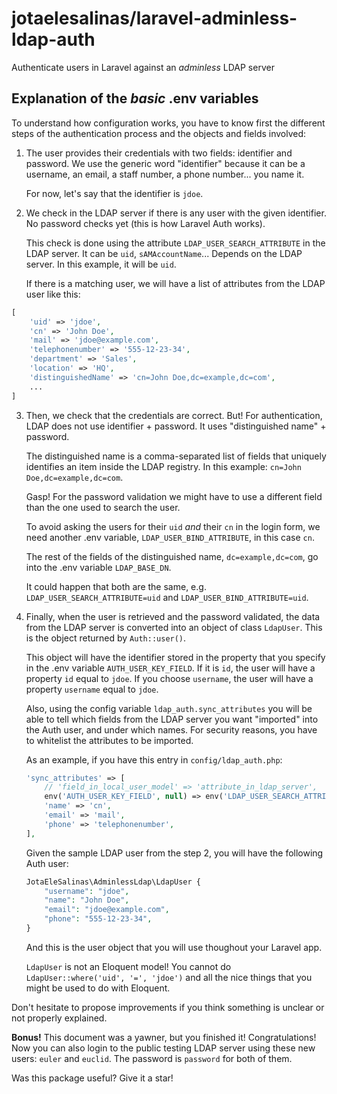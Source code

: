 # jotaelesalinas/laravel-adminless-ldap-auth

Authenticate users in Laravel against an _adminless_ LDAP server

## Explanation of the _basic_ .env variables

To understand how configuration works, you have to know first the different steps of the authentication process and the objects and fields involved:

1. The user provides their credentials with two fields: identifier and password. We use the generic word "identifier" because it can be a username, an email, a staff number, a phone number... you name it.

    For now, let's say that the identifier is `jdoe`.

2. We check in the LDAP server if there is any user with the given identifier. No password checks yet (this is how Laravel Auth works).

    This check is done using the attribute `LDAP_USER_SEARCH_ATTRIBUTE` in the LDAP server. It can be `uid`, `sAMAccountName`... Depends on the LDAP server. In this example, it will be `uid`.

    If there is a matching user, we will have a list of attributes from the LDAP user like this:

```php
[
    'uid' => 'jdoe',
    'cn' => 'John Doe',
    'mail' => 'jdoe@example.com',
    'telephonenumber' => '555-12-23-34',
    'department' => 'Sales',
    'location' => 'HQ',
    'distinguishedName' => 'cn=John Doe,dc=example,dc=com',
    ...
]
```

3. Then, we check that the credentials are correct. But! For authentication, LDAP does not use identifier + password. It uses "distinguished name" + password.

    The distinguished name is a comma-separated list of fields that uniquely identifies an item inside the LDAP registry. In this example: `cn=John Doe,dc=example,dc=com`.

    Gasp! For the password validation we might have to use a different field than the one used to search the user.

    To avoid asking the users for their `uid` _and_ their `cn` in the login form, we need another .env variable, `LDAP_USER_BIND_ATTRIBUTE`, in this case `cn`.

    The rest of the fields of the distinguished name, `dc=example,dc=com`, go into the .env variable `LDAP_BASE_DN`.

    It could happen that both are the same, e.g. `LDAP_USER_SEARCH_ATTRIBUTE=uid` and `LDAP_USER_BIND_ATTRIBUTE=uid`.

4. Finally, when the user is retrieved and the password validated, the data from the LDAP server is converted into an object of class `LdapUser`. This is the object returned by `Auth::user()`.

    This object will have the identifier stored in the property that you specify in the .env variable `AUTH_USER_KEY_FIELD`. If it is `id`, the user will have a property `id` equal to `jdoe`. If you choose `username`, the user will have a property `username` equal to `jdoe`.

    Also, using the config variable `ldap_auth.sync_attributes` you will be able to tell which fields from the LDAP server you want "imported" into the Auth user, and under which names. For security reasons, you have to whitelist the attributes to be imported.

    As an example, if you have this entry in `config/ldap_auth.php`:

    ```php
    'sync_attributes' => [
        // 'field_in_local_user_model' => 'attribute_in_ldap_server',
        env('AUTH_USER_KEY_FIELD', null) => env('LDAP_USER_SEARCH_ATTRIBUTE', null),
        'name' => 'cn',
        'email' => 'mail',
        'phone' => 'telephonenumber',
    ],
    ```

    Given the sample LDAP user from the step 2, you will have the following Auth user:

    ```php
    JotaEleSalinas\AdminlessLdap\LdapUser {
        "username": "jdoe",
        "name": "John Doe",
        "email": "jdoe@example.com",
        "phone": "555-12-23-34",
    }
    ```

    And this is the user object that you will use thoughout your Laravel app.

    `LdapUser` is not an Eloquent model! You cannot do `LdapUser::where('uid', '=', 'jdoe')` and all the nice things that you might be used to do with Eloquent.

Don't hesitate to propose improvements if you think something is unclear or not properly explained.

**Bonus!** This document was a yawner, but you finished it! Congratulations! Now you can also login to the public testing LDAP server using these new users: `euler` and `euclid`. The password is `password` for both of them.

Was this package useful? Give it a star!
